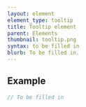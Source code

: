 ```yaml
---
layout: element
element_type: tooltip
title: Tooltip element
parent: Elements
thumbnail: tooltip.png
syntax: to be filled in
blurb: To be filled in.
---
```


## Example
```javascript
// To be filled in
```


